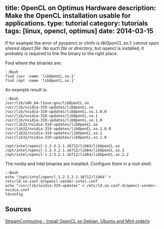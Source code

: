 title: OpenCL on Optimus Hardware
description: Make the OpenCL installation usable for applications.
type: tutorial
category: tutorials
tags: [linux, opencl, optimus]
date: 2014-03-15
---

If for example the error of pyopencl or clinfo is 
*libOpenCL.so.1: cannot open shared object file: No such file or directory*, but opencl is installed, it probably is required to link the binary to the right place.
    
Find where the binaries are:

    ::Bash
	find /usr -name 'libOpenCL.so.1'
    find /opt -name 'libOpenCL.so.1'

An example result is:

    ::Bash
	/usr/lib/x86_64-linux-gnu/libOpenCL.so
    /usr/lib/nvidia-319-updates/libOpenCL.so
    /usr/lib/nvidia-319-updates/libOpenCL.so.1.0.0
    /usr/lib/nvidia-319-updates/libOpenCL.so.1
    /usr/lib/nvidia-319-updates/libOpenCL.so.1.0
    /usr/lib32/nvidia-319-updates/libOpenCL.so
    /usr/lib32/nvidia-319-updates/libOpenCL.so.1.0.0
    /usr/lib32/nvidia-319-updates/libOpenCL.so.1
    /usr/lib32/nvidia-319-updates/libOpenCL.so.1.0
    
    /opt/intel/opencl-1.2-3.2.1.16712/lib64/libOpenCL.so
    /opt/intel/opencl-1.2-3.2.1.16712/lib64/libOpenCL.so.1
    /opt/intel/opencl-1.2-3.2.1.16712/lib64/libOpenCL.so.1.2

The nvidia and intel binaries are installed.
Configure them in a root shell:
    
    ::Bash
	echo "/opt/intel/opencl-1.2-3.2.1.16712/lib64" > /etc/ld.so.conf.d/opencl-vendor-intel.conf
    echo "/usr/lib/nvidia-319-updates" > /etc/ld.so.conf.d/opencl-vendor-nvidia.conf
    ldconfig

## Sources

[StreamComputing - Install OpenCL on Debian, Ubuntu and Mint orderly](http://streamcomputing.eu/blog/2011-06-24/install-opencl-on-debianubuntu-orderly/)